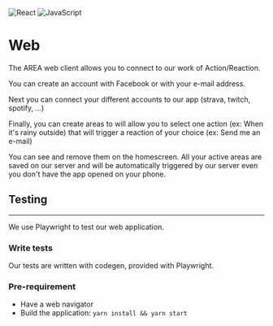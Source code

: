 ![React](https://img.shields.io/badge/react-%2320232a.svg?style=for-the-badge&logo=react&logoColor=%2361DAFB)
![JavaScript](https://img.shields.io/badge/javascript-%23323330.svg?style=for-the-badge&logo=javascript&logoColor=%23F7DF1E)

# Web

The AREA web client allows you to connect to our work of Action/Reaction.

You can create an account with Facebook or with your e-mail address.

Next you can connect your different accounts to our app (strava, twitch, spotify, ...)

Finally, you can create areas to will allow you to select one action (ex: When it's rainy outside) that will trigger a reaction of your choice (ex: Send me an e-mail)

You can see and remove them on the homescreen. All your active areas are saved on our server and will be automatically triggered by our server even you don't have the app opened on your phone.

## Testing

---

We use Playwright to test our web application.

### Write tests

Our tests are written with codegen, provided with Playwright.

### Pre-requirement

- Have a web navigator
- Build the application: `yarn install && yarn start`
